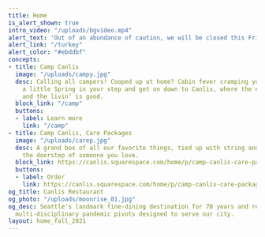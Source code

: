 ```yaml
---
title: Home
is_alert_shown: true
intro_video: "/uploads/bgvideo.mp4"
alert_text: 'Out of an abundance of caution, we will be closed this Friday and Saturday. '
alert_link: "/turkey"
alert_color: "#ebddbf"
concepts:
- title: Camp Canlis
  image: "/uploads/campy.jpg"
  desc: Calling all campers! Cooped up at home? Cabin fever cramping your style? Put
    a little Spring in your step and get on down to Canlis, where the eatin’ is easy
    and the livin’ is good.
  block_link: "/camp"
  buttons:
  - label: Learn more
    link: "/camp"
- title: Camp Canlis, Care Packages
  image: "/uploads/carep.jpg"
  desc: A grand box of all our favorite things, tied up with string and mailed to
    the doorstep of someone you love.
  block_link: https://canlis.squarespace.com/home/p/camp-canlis-care-package
  buttons:
  - label: Order
    link: https://canlis.squarespace.com/home/p/camp-canlis-care-package
og_title: Canlis Restaurant
og_photo: "/uploads/moonrise_01.jpg"
og_desc: Seattle's landmark fine-dining destination for 70 years and recent home to
  multi-disciplinary pandemic pivots designed to serve our city.
layout: home_fall_2021
---
```


